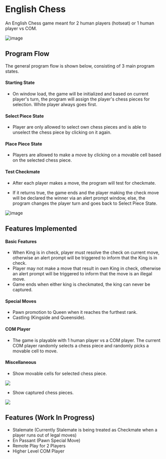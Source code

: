 # English Chess
An English Chess game meant for 2 human players (hotseat) or 1 human player vs COM.

![image](https://user-images.githubusercontent.com/78526590/127293604-d395b4ae-7438-4a89-b471-dcb67f358380.png)

## Program Flow
The general program flow is shown below, consisting of 3 main program states.

#### Starting State
- On window load, the game will be initialized and based on current player's turn, the program will assign the player's chess pieces for selection. White player always goes first.

#### Select Piece State
- Player are only allowed to select own chess pieces and is able to unselect the chess piece by clicking on it again.

#### Place Piece State
- Players are allowed to make a move by clicking on a movable cell based on the selected chess piece.

#### Test Checkmate
- After each player makes a move, the program will test for checkmate. 

- If it returns true, the game ends and the player making the check move will be declared the winner via an alert prompt window, else, the program changes the player turn and goes back to Select Piece State.

![image](https://user-images.githubusercontent.com/78526590/127288462-01400209-689f-4b47-a195-630d895b357e.png)

## Features Implemented

#### Basic Features
- When King is in check, player must resolve the check on current move, otherwise an alert prompt will be triggered to inform that the King is in check.
- Player may not make a move that result in own King in check, otherwise an alert prompt will be triggered to inform that the move is an illegal move.
- Game ends when either king is checkmated, the king can never be captured.

#### Special Moves
- Pawn promotion to Queen when it reaches the furthest rank.
- Castling (Kingside and Queenside).

#### COM Player
- The game is playable with 1 human player vs a COM player. The current COM player randomly selects a chess piece and randomly picks a movable cell to move.

#### Miscellaneous
- Show movable cells for selected chess piece.
<p align="left">
<img src="https://i.imgur.com/giDWWrl.png" />
</p>

- Show captured chess pieces.
<p align="left">
<img src="https://i.imgur.com/MqrgPtE.png" />
</p>

## Features (Work In Progress)
- Stalemate (Currently Stalemate is being treated as Checkmate when a player runs out of legal moves)
- En Passant (Pawn Special Move)
- Remote Play for 2 Players
- Higher Level COM Player
